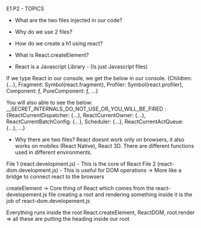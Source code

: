 E1 P2 - TOPICS

- What are the two files injected in our code?
- Why do we use 2 files?
- How do we create a h1 using react?
- What is React.createElement?

- React is a Javascript Library - (Is just Javascript files)

If we type React in our console, we get the below in our console.
{Children: {…}, Fragment: Symbol(react.fragment), Profiler: Symbol(react.profiler), Component: ƒ, PureComponent: ƒ, …}

You will also able to see the below:
\_\_SECRET_INTERNALS_DO_NOT_USE_OR_YOU_WILL_BE_FIRED
:
{ReactCurrentDispatcher: {…}, ReactCurrentOwner: {…}, ReactCurrentBatchConfig: {…}, Scheduler: {…}, ReactCurrentActQueue: {…}, …}

- Why there are two files?
  React doesnt work only on browsers, it also works on mobiles (React Native), React 3D.
  There are different functions used in different environments.

File 1 (react.development.js) - This is the core of React
File 2 (react-dom.development.js) - This is useful for DOM operations
-> More like a bridge to connect react to the browsers

 <script>
    // Creating a h1 tag using react
    React.createElement()
    This takes three arguments:
    1. What Tag ("h1")
    2. Object ({}) // Empty object for now
    3. What needs to be put inside the tag/ children ("Hello World from React!");

    React.createElement("h1",{},"Hello World from React!");

** We first need to tell React what is the root where we need to render it! **
** React needs to have a Root to do DOM manipulation



</script>

createElement -> Core thing of React which comes from the react-developement.js file
creating a root and rendering something inside it is the job of react-dom.developement.js

<script>
     const heading = React.createElement("h1",{},"Hello World from React!");
     const root = ReactDOM.createRoot(document.getElementById("root"));
     // whatever we render we can do this in our header
     root.render(heading);
</script>

Everything runs inside the root
React.createElement, ReactDOM, root.render => all these are putting the heading inside our root
